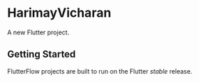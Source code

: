 # HarimayVicharan

A new Flutter project.

## Getting Started

FlutterFlow projects are built to run on the Flutter _stable_ release.
